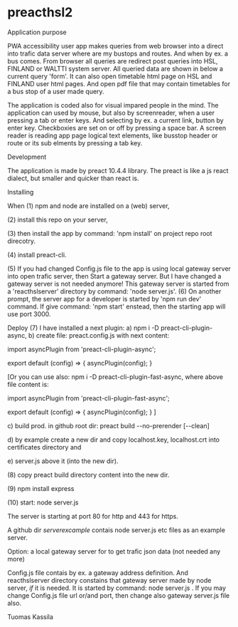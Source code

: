 # preacthsl2
Application purpose

PWA accessibility user app makes queries from web browser into a direct into trafic data server where are my bustops and routes. And when by ex. a bus comes. From browser all queries are redirect post queries into HSL, FINLAND or WALTTI 
system server. All queried data are shown in below a current query 'form'. It can also open timetable html page on 
HSL and FINLAND user html pages. And open pdf file that may contain timetables for a bus stop of a user made query. 
 
The application is coded also for visual impared people in the mind. The application can used by mouse, but also by screenreader, when a user pressing a tab or enter keys. And selecting by ex. a current link, button by enter key. Checkboxies are set on or off by pressing a space bar.  A screen reader is reading app page logical text elements, like busstop header or route or its sub elments by pressing a tab key.

Development

The application is made by preact 10.4.4 library. The preact is like a js react dialect, but smaller and quicker than react is. 

Installing

When (1) npm and node are installed on a (web) server, 

(2) install this repo on your server, 

(3) then install the app by command: 'npm install' on project repo root direcotry. 

(4) install preact-cli. 

(5) If you had changed Config.js file to the app is using local gateway server into open trafic server, 
then Start a gateway server. But I have changed a gateway server is not needed anymore! This gateway server is started from a 'reacthslserver' directory by command: 'node server.js'. 
(6) On another prompt, the server app for a developer is started by 'npm run dev' command.
If give command: 'npm start' enstead, then the starting app will use port 3000.

Deploy
(7) I have installed a next plugin: a) npm i -D preact-cli-plugin-async, b) create file: preact.config.js with next content: 

import asyncPlugin from 'preact-cli-plugin-async';

export default (config) => {
    asyncPlugin(config);
}

[Or you can use also: npm i -D preact-cli-plugin-fast-async, where above file content is:

import asyncPlugin from 'preact-cli-plugin-fast-async';
 
export default (config) => {
    asyncPlugin(config);
}
]

c) build prod. in github root dir: preact build --no-prerender [--clean]

d) by example create a new dir and copy localhost.key, localhost.crt into certificates directory and

e) server.js above it (into the new dir).

(8) copy preact build directory content into the new dir.

(9) npm install express

(10) start: node server.js

The server is starting at port 80 for http and 443 for https.
 
A github dir *serverexcample* contais node server.js etc files as an example server.

Option: a local gateway server for to get trafic json data (not needed any more)

Config.js file contais by ex. a gateway address definition. And reacthslserver directory constains that gateway server made by node server, *if* it is needed. It is started by command: node server.js <enter>. If you may change Config.js file url or/and port, then change also gateway server.js file also.

Tuomas Kassila

